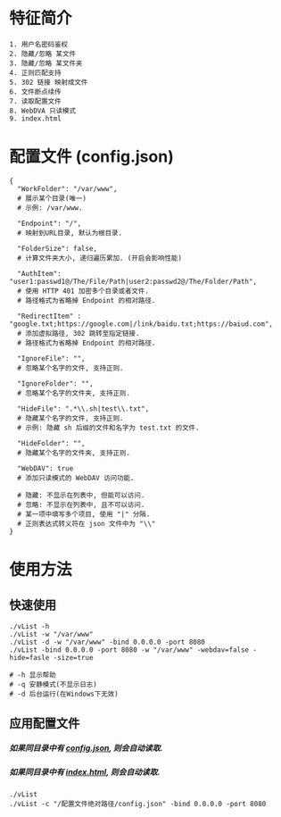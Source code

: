 # 特征简介
```
1. 用户名密码鉴权
2. 隐藏/忽略 某文件
3. 隐藏/忽略 某文件夹
4. 正则匹配支持
5. 302 链接 映射成文件
6. 文件断点续传
7. 读取配置文件
8. WebDVA 只读模式
9. index.html
```

# 配置文件 (config.json)
```
{
  "WorkFolder": "/var/www",
  # 展示某个目录(唯一)
  # 示例: /var/www.
  
  "Endpoint": "/",
  # 映射到URL目录, 默认为根目录.
  
  "FolderSize": false,
  # 计算文件夹大小, 递归遍历累加. (开启会影响性能)
  
  "AuthItem": "user1:passwd1@/The/File/Path|user2:passwd2@/The/Folder/Path",
  # 使用 HTTP 401 加密多个目录或者文件.
  # 路径格式为省略掉 Endpoint 的相对路径.
  
  "RedirectItem" : "google.txt;https://google.com|/link/baidu.txt;https://baiud.com",
  # 添加虚拟路径, 302 跳转至指定链接.
  # 路径格式为省略掉 Endpoint 的相对路径.
  
  "IgnoreFile": "",
  # 忽略某个名字的文件, 支持正则.
  
  "IgnoreFolder": "",
  # 忽略某个名字的文件夹, 支持正则.
  
  "HideFile": ".*\\.sh|test\\.txt",
  # 隐藏某个名字的文件, 支持正则. 
  # 示例: 隐藏 sh 后缀的文件和名字为 test.txt 的文件.
  
  "HideFolder": "",
  # 隐藏某个名字的文件夹, 支持正则.
  
  "WebDAV": true
  # 添加只读模式的 WebDAV 访问功能.
  
  # 隐藏: 不显示在列表中, 但能可以访问.
  # 忽略: 不显示在列表中, 且不可以访问.
  # 某一项中填写多个项目, 使用 "|" 分隔.
  # 正则表达式转义符在 json 文件中为 "\\"
}

```

# 使用方法

## 快速使用
```
./vList -h
./vList -w "/var/www"
./vList -d -w "/var/www" -bind 0.0.0.0 -port 8080
./vList -bind 0.0.0.0 -port 8080 -w "/var/www" -webdav=false -hide=fasle -size=true

# -h 显示帮助
# -q 安静模式(不显示日志)
# -d 后台运行(在Windows下无效)
```

## 应用配置文件
##### 如果同目录中有 [config.json](https://raw.githubusercontent.com/MoeClub/vList/master/config.json), 则会自动读取.
##### 如果同目录中有 [index.html](https://raw.githubusercontent.com/MoeClub/vList/master/index.html), 则会自动读取.
```
./vList
./vList -c "/配置文件绝对路径/config.json" -bind 0.0.0.0 -port 8080
```

